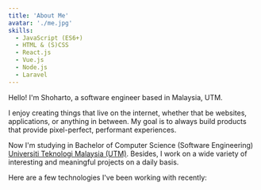 ```yaml
---
title: 'About Me'
avatar: './me.jpg'
skills:
  - JavaScript (ES6+)
  - HTML & (S)CSS
  - React.js
  - Vue.js
  - Node.js
  - Laravel
---
```


Hello! I'm Shoharto, a software engineer based in Malaysia, UTM.

I enjoy creating things that live on the internet, whether that be websites, applications, or anything in between. My goal is to always build products that provide pixel-perfect, performant experiences.

Now I'm studying in Bachelor of Computer Science (Software Engineering) [Universiti Teknologi Malaysia (UTM)](https://www.utm.my/). Besides, I work on a wide variety of interesting and meaningful projects on a daily basis.

Here are a few technologies I've been working with recently:
